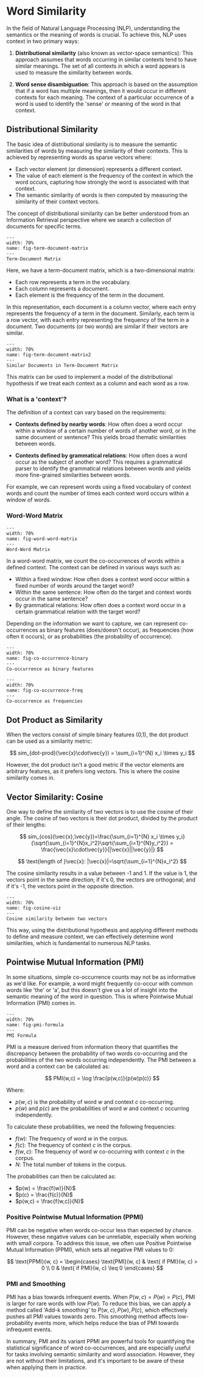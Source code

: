 # Word Similarity

In the field of Natural Language Processing (NLP), understanding the semantics or the meaning of words is crucial. To achieve this, NLP uses context in two primary ways:

1. **Distributional similarity** (also known as vector-space semantics): This approach assumes that words occurring in similar contexts tend to have similar meanings. The set of all contexts in which a word appears is used to measure the similarity between words.

2. **Word sense disambiguation**: This approach is based on the assumption that if a word has multiple meanings, then it would occur in different contexts for each meaning. The context of a particular occurrence of a word is used to identify the 'sense' or meaning of the word in that context.

## Distributional Similarity

The basic idea of distributional similarity is to measure the semantic similarities of words by measuring the similarity of their contexts. This is achieved by representing words as sparse vectors where:

- Each vector element (or dimension) represents a different context.
- The value of each element is the frequency of the context in which the word occurs, capturing how strongly the word is associated with that context.
- The semantic similarity of words is then computed by measuring the similarity of their context vectors.

The concept of distributional similarity can be better understood from an Information Retrieval perspective where we search a collection of documents for specific terms.

```{figure} figs/2.png
---
width: 70%
name: fig-term-document-matrix
---
Term-Document Matrix
```

Here, we have a term-document matrix, which is a two-dimensional matrix:

- Each row represents a term in the vocabulary.
- Each column represents a document.
- Each element is the frequency of the term in the document.

In this representation, each document is a column vector, where each entry represents the frequency of a term in the document. Similarly, each term is a row vector, with each entry representing the frequency of the term in a document. Two documents (or two words) are similar if their vectors are similar.

```{figure} figs/3.png
---
width: 70%
name: fig-term-document-matrix2
---
Similar Documents in Term-Document Matrix
```

This matrix can be used to implement a model of the distributional hypothesis if we treat each context as a column and each word as a row.

### What is a 'context'?

The definition of a context can vary based on the requirements:

- **Contexts defined by nearby words**: How often does a word occur within a window of a certain number of words of another word, or in the same document or sentence? This yields broad thematic similarities between words.

- **Contexts defined by grammatical relations**: How often does a word occur as the subject of another word? This requires a grammatical parser to identify the grammatical relations between words and yields more fine-grained similarities between words.

For example, we can represent words using a fixed vocabulary of context words and count the number of times each context word occurs within a window of words.

### Word-Word Matrix

```{figure} figs/4.png
---
width: 70%
name: fig-word-word-matrix
---
Word-Word Matrix
```

In a word-word matrix, we count the co-occurrences of words within a defined context. The context can be defined in various ways such as:

- Within a fixed window: How often does a context word occur within a fixed number of words around the target word?
- Within the same sentence: How often do the target and context words occur in the same sentence?
- By grammatical relations: How often does a context word occur in a certain grammatical relation with the target word?

Depending on the information we want to capture, we can represent co-occurrences as binary features (does/doesn't occur), as frequencies (how often it occurs), or as probabilities (the probability of occurrence).

```{figure} figs/6.png
---
width: 70%
name: fig-co-occurrence-binary
---
Co-occurrence as binary features
```

```{figure} figs/7.png
---
width: 70%
name: fig-co-occurrence-freq
---
Co-occurrence as frequencies
```

## Dot Product as Similarity

When the vectors consist of simple binary features (0,1), the dot product can be used as a similarity metric:

$$
sim_{dot-prod}(\vec{x}\cdot\vec{y}) = \sum_{i=1}^{N} x_i \times y_i
$$

However, the dot product isn't a good metric if the vector elements are arbitrary features, as it prefers long vectors. This is where the cosine similarity comes in.

## Vector Similarity: Cosine

One way to define the similarity of two vectors is to use the cosine of their angle. The cosine of two vectors is their dot product, divided by the product of their lengths:

$$
sim_{cos}(\vec{x},\vec{y})=\frac{\sum_{i=1}^{N} x_i \times y_i}{\sqrt{\sum_{i=1}^{N}x_i^2}\sqrt{\sum_{i=1}^{N}y_i^2}} = \frac{\vec{x}\cdot\vec{y}}{|\vec{x}||\vec{y}|}
$$

$$
\text{length of }\vec{x}: |\vec{x}|=\sqrt{\sum_{i=1}^{N}x_i^2}
$$

The cosine similarity results in a value between -1 and 1. If the value is 1, the vectors point in the same direction; if it's 0, the vectors are orthogonal; and if it's -1, the vectors point in the opposite direction.

```{figure} figs/cosine-viz.png
---
width: 70%
name: fig-cosine-viz
---
Cosine similarity between two vectors
```

This way, using the distributional hypothesis and applying different methods to define and measure context, we can effectively determine word similarities, which is fundamental to numerous NLP tasks.

## Pointwise Mutual Information (PMI)

In some situations, simple co-occurrence counts may not be as informative as we'd like. For example, a word might frequently co-occur with common words like 'the' or 'a', but this doesn't give us a lot of insight into the semantic meaning of the word in question. This is where Pointwise Mutual Information (PMI) comes in.

```{figure} figs/8.png
---
width: 70%
name: fig-pmi-formula
---
PMI Formula
```

PMI is a measure derived from information theory that quantifies the discrepancy between the probability of two words co-occurring and the probabilities of the two words occurring independently. The PMI between a word and a context can be calculated as:

$$ PMI(w,c) = \log \frac{p(w,c)}{p(w)p(c)} $$

Where:

- $p(w,c)$ is the probability of word $w$ and context $c$ co-occurring.
- $p(w)$ and $p(c)$ are the probabilities of word $w$ and context $c$ occurring independently.

To calculate these probabilities, we need the following frequencies:

- $f(w)$: The frequency of word $w$ in the corpus.
- $f(c)$: The frequency of context $c$ in the corpus.
- $f(w,c)$: The frequency of word $w$ co-occurring with context $c$ in the corpus.
- $N$: The total number of tokens in the corpus.

The probabilities can then be calculated as:

- $p(w) = \frac{f(w)}{N}$
- $p(c) = \frac{f(c)}{N}$
- $p(w,c) = \frac{f(w,c)}{N}$

### Positive Pointwise Mutual Information (PPMI)

PMI can be negative when words co-occur less than expected by chance. However, these negative values can be unreliable, especially when working with small corpora. To address this issue, we often use Positive Pointwise Mutual Information (PPMI), which sets all negative PMI values to 0:

$$
\text{PPMI}(w, c) =
\begin{cases}
\text{PMI}(w, c) & \text{ if PMI}(w, c) > 0 \\
0 & \text{ if PMI}(w, c) \leq 0
\end{cases}
$$

### PMI and Smoothing

PMI has a bias towards infrequent events. When $P(w, c) = P(w) = P(c)$, PMI is larger for rare words with low $P(w)$. To reduce this bias, we can apply a method called 'Add-k smoothing' to $P(w, c), P(w), P(c)$, which effectively pushes all PMI values towards zero. This smoothing method affects low-probability events more, which helps reduce the bias of PMI towards infrequent events.

In summary, PMI and its variant PPMI are powerful tools for quantifying the statistical significance of word co-occurrences, and are especially useful for tasks involving semantic similarity and word association. However, they are not without their limitations, and it's important to be aware of these when applying them in practice.
